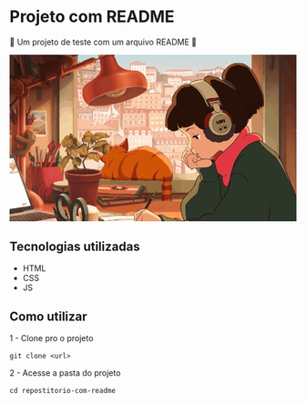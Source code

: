 # Projeto com README
🚀 Um projeto de teste com um arquivo README 🚀

[<img src="./Gif-lofi.gif" alt="gif da Lofi Girl">](https://www.youtube.com/watch?v=jfKfPfyJRdk&list=PLqbQac0BqxVcbHlC6ud38HvDEIku8tUm5&index=2)

## Tecnologias utilizadas
- HTML
- CSS
- JS
## Como utilizar

1 - Clone pro o projeto
```
git clone <url>
```
2 - Acesse a pasta do projeto
```
cd repostitorio-com-readme
```